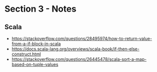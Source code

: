 # Section 3 - Notes

## Scala

- https://stackoverflow.com/questions/28495974/how-to-return-value-from-a-if-block-in-scala
- https://docs.scala-lang.org/overviews/scala-book/if-then-else-construct.html
- https://stackoverflow.com/questions/26445478/scala-sort-a-map-based-on-tuple-values
